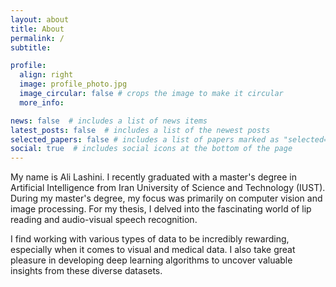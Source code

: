 ```yaml
---
layout: about
title: About
permalink: /
subtitle: 

profile:
  align: right
  image: profile_photo.jpg
  image_circular: false # crops the image to make it circular
  more_info: 

news: false  # includes a list of news items
latest_posts: false  # includes a list of the newest posts
selected_papers: false # includes a list of papers marked as "selected={true}"
social: true  # includes social icons at the bottom of the page
---
```


My name is Ali Lashini. I recently graduated with a master's degree in Artificial Intelligence from Iran University of Science and Technology (IUST). During my master's degree, my focus was primarily on computer vision and image processing. For my thesis, I delved into the fascinating world of lip reading and audio-visual speech recognition. 

I find working with various types of data to be incredibly rewarding, especially when it comes to visual and medical data. I also take great pleasure in developing deep learning algorithms to uncover valuable insights from these diverse datasets.
